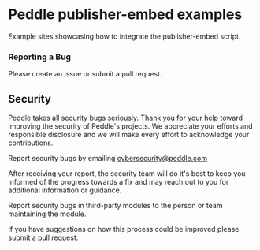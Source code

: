 # Peddle publisher-embed examples

Example sites showcasing how to integrate the publisher-embed script.

### Reporting a Bug

Please create an issue or submit a pull request.

## Security

Peddle takes all security bugs seriously. Thank you for your help toward improving the security of Peddle's projects.  We appreciate your efforts and responsible disclosure and we will make every effort to acknowledge your contributions.

Report security bugs by emailing cybersecurity@peddle.com

After receiving your report, the security team will do it's best to keep you informed of the progress towards a fix and may reach out to you for additional information or guidance.

Report security bugs in third-party modules to the person or team maintaining the module.

If you have suggestions on how this process could be improved please submit a pull request.
